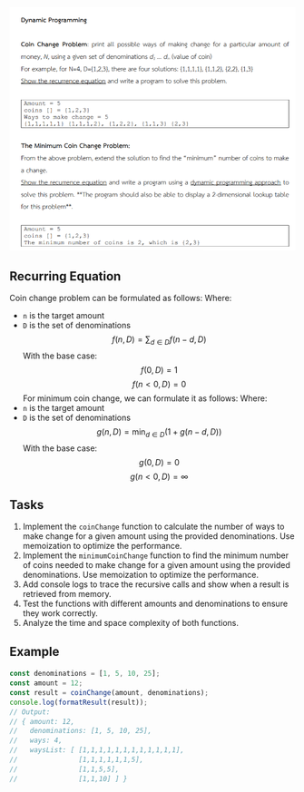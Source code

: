 ![](image.png)

## Recurring Equation

Coin change problem can be formulated as follows:
Where:

- `n` is the target amount
- `D` is the set of denominations
  $$
  f(n, D) = \sum_{d \in D} f(n - d, D)
  $$
  With the base case:
  $$
  f(0, D) = 1
  $$
  $$
  f(n < 0, D) = 0
  $$
  For minimum coin change, we can formulate it as follows:
  Where:
- `n` is the target amount
- `D` is the set of denominations
  $$
  g(n, D) = \min_{d \in D} (1 + g(n - d, D))
  $$
  With the base case:
  $$
  g(0, D) = 0
  $$
  $$
  g(n < 0, D) = \infty
  $$

## Tasks

1. Implement the `coinChange` function to calculate the number of ways to make change for a given amount using the provided denominations. Use memoization to optimize the performance.
2. Implement the `minimumCoinChange` function to find the minimum number of coins needed to make change for a given amount using the provided denominations. Use memoization to optimize the performance.
3. Add console logs to trace the recursive calls and show when a result is retrieved from memory.
4. Test the functions with different amounts and denominations to ensure they work correctly.
5. Analyze the time and space complexity of both functions.

## Example

```ts
const denominations = [1, 5, 10, 25];
const amount = 12;
const result = coinChange(amount, denominations);
console.log(formatResult(result));
// Output:
// { amount: 12,
//   denominations: [1, 5, 10, 25],
//   ways: 4,
//   waysList: [ [1,1,1,1,1,1,1,1,1,1,1,1],
//               [1,1,1,1,1,1,5],
//               [1,1,5,5],
//               [1,1,10] ] }
```
